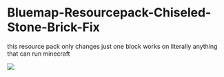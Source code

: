 # Bluemap-Resourcepack-Chiseled-Stone-Brick-Fix
this resource pack only changes just one block
works on literally anything that can run minecraft

![](https://user-images.githubusercontent.com/67545942/234978431-c979ce87-0cb2-4d72-bffe-27d5cfffbaf5.png)
